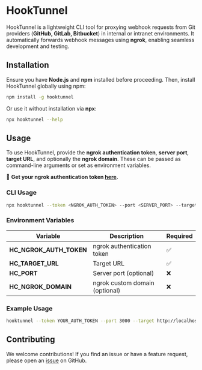 # HookTunnel  

HookTunnel is a lightweight CLI tool for proxying webhook requests from Git providers (**GitHub, GitLab, Bitbucket**) in internal or intranet environments. It automatically forwards webhook messages using **ngrok**, enabling seamless development and testing.  

## Installation  

Ensure you have **Node.js** and **npm** installed before proceeding. Then, install HookTunnel globally using npm:  

```sh
npm install -g hooktunnel
```  

Or use it without installation via **npx**:  

```sh
npx hooktunnel --help
```  

## Usage  

To use HookTunnel, provide the **ngrok authentication token**, **server port**, **target URL**, and optionally the **ngrok domain**. These can be passed as command-line arguments or set as environment variables.  

🔑 **Get your ngrok authentication token [here](https://dashboard.ngrok.com/get-started/your-authtoken).**  

### **CLI Usage**  

```sh
npx hooktunnel --token <NGROK_AUTH_TOKEN> --port <SERVER_PORT> --target <TARGET_URL> --ngrok-domain <NGROK_DOMAIN>
```  

### **Environment Variables**  

| Variable                 | Description                        | Required |
|--------------------------|------------------------------------|----------|
| **HC_NGROK_AUTH_TOKEN**  | ngrok authentication token        | ✅       |
| **HC_TARGET_URL**        | Target URL                        | ✅       |
| **HC_PORT**              | Server port (optional)            | ❌       |
| **HC_NGROK_DOMAIN**      | ngrok custom domain (optional)    | ❌       |  

### **Example Usage**  

```sh
hooktunnel --token YOUR_AUTH_TOKEN --port 3000 --target http://localhost:3000
```  

## Contributing  

We welcome contributions! If you find an issue or have a feature request, please open an [issue](https://github.com/muthaiyanmani/hook-tunnel/issues) on GitHub.  
